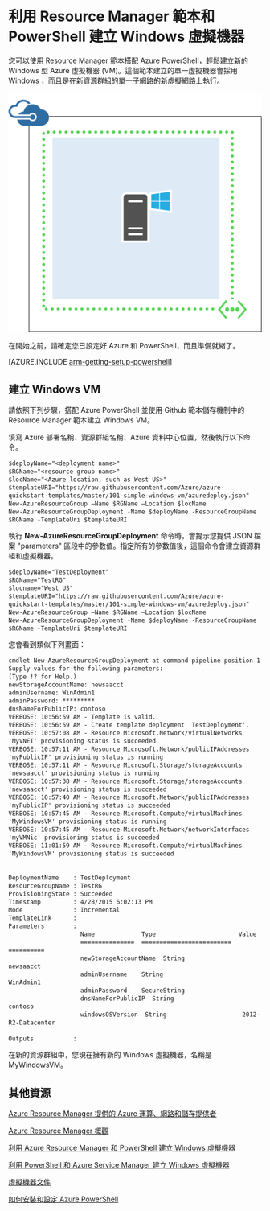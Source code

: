 <properties
	pageTitle="利用 Resource Manager 範本和 PowerShell 建立 Windows 虛擬機器"
	description="利用 Resource Manager 範本和 Azure PowerShell 建立新的 Windows 虛擬機器。"
	services="virtual-machines"
	documentationCenter=""
	authors="davidmu1"
	manager="timlt"
	editor=""
	tags="azure-resource-manager"/>

<tags
	ms.service="virtual-machines"
	ms.workload="infrastructure-services"
	ms.tgt_pltfrm="na"
	ms.devlang="na"
	ms.topic="article"
	ms.date="07/28/2015"
	ms.author="davidmu"/>

# 利用 Resource Manager 範本和 PowerShell 建立 Windows 虛擬機器

您可以使用 Resource Manager 範本搭配 Azure PowerShell，輕鬆建立新的 Windows 型 Azure 虛擬機器 (VM)。這個範本建立的單一虛擬機器會採用 Windows ，而且是在新資源群組的單一子網路的新虛擬網路上執行。

![](./media/virtual-machines-create-windows-powershell-resource-manager-template-simple/windowsvm.png)

在開始之前，請確定您已設定好 Azure 和 PowerShell，而且準備就緒了。

[AZURE.INCLUDE [arm-getting-setup-powershell](../../includes/arm-getting-setup-powershell.md)]

## 建立 Windows VM

請依照下列步驟，搭配 Azure PowerShell 並使用 Github 範本儲存機制中的 Resource Manager 範本建立 Windows VM。

填寫 Azure 部署名稱、資源群組名稱、Azure 資料中心位置，然後執行以下命令。

	$deployName="<deployment name>"
	$RGName="<resource group name>"
	$locName="<Azure location, such as West US>"
	$templateURI="https://raw.githubusercontent.com/Azure/azure-quickstart-templates/master/101-simple-windows-vm/azuredeploy.json"
	New-AzureResourceGroup –Name $RGName –Location $locName
	New-AzureResourceGroupDeployment -Name $deployName -ResourceGroupName $RGName -TemplateUri $templateURI

執行 **New-AzureResourceGroupDeployment** 命令時，會提示您提供 JSON 檔案 "parameters" 區段中的參數值。指定所有的參數值後，這個命令會建立資源群組和虛擬機器。

	$deployName="TestDeployment"
	$RGName="TestRG"
	$locname="West US"
	$templateURI="https://raw.githubusercontent.com/Azure/azure-quickstart-templates/master/101-simple-windows-vm/azuredeploy.json"
	New-AzureResourceGroup –Name $RGName –Location $locName
	New-AzureResourceGroupDeployment -Name $deployName -ResourceGroupName $RGName -TemplateUri $templateURI

您會看到類似下列畫面：

	cmdlet New-AzureResourceGroupDeployment at command pipeline position 1
	Supply values for the following parameters:
	(Type !? for Help.)
	newStorageAccountName: newsaacct
	adminUsername: WinAdmin1
	adminPassword: *********
	dnsNameForPublicIP: contoso
	VERBOSE: 10:56:59 AM - Template is valid.
	VERBOSE: 10:56:59 AM - Create template deployment 'TestDeployment'.
	VERBOSE: 10:57:08 AM - Resource Microsoft.Network/virtualNetworks 'MyVNET' provisioning status is succeeded
	VERBOSE: 10:57:11 AM - Resource Microsoft.Network/publicIPAddresses 'myPublicIP' provisioning status is running
	VERBOSE: 10:57:11 AM - Resource Microsoft.Storage/storageAccounts 'newsaacct' provisioning status is running
	VERBOSE: 10:57:38 AM - Resource Microsoft.Storage/storageAccounts 'newsaacct' provisioning status is succeeded
	VERBOSE: 10:57:40 AM - Resource Microsoft.Network/publicIPAddresses 'myPublicIP' provisioning status is succeeded
	VERBOSE: 10:57:45 AM - Resource Microsoft.Compute/virtualMachines 'MyWindowsVM' provisioning status is running
	VERBOSE: 10:57:45 AM - Resource Microsoft.Network/networkInterfaces 'myVMNic' provisioning status is succeeded
	VERBOSE: 11:01:59 AM - Resource Microsoft.Compute/virtualMachines 'MyWindowsVM' provisioning status is succeeded


	DeploymentName    : TestDeployment
	ResourceGroupName : TestRG
	ProvisioningState : Succeeded
	Timestamp         : 4/28/2015 6:02:13 PM
	Mode              : Incremental
	TemplateLink      :
	Parameters        :
                    	Name             Type                       Value
	                    ===============  =========================  ==========
	                    newStorageAccountName  String                     newsaacct
	                    adminUsername    String                     WinAdmin1
	                    adminPassword    SecureString
	                    dnsNameForPublicIP  String                     contoso
	                    windowsOSVersion  String                     2012-R2-Datacenter

	Outputs           :

在新的資源群組中，您現在擁有新的 Windows 虛擬機器，名稱是 MyWindowsVM。

## 其他資源

[Azure Resource Manager 提供的 Azure 運算、網路和儲存提供者](virtual-machines-azurerm-versus-azuresm.md)

[Azure Resource Manager 概觀](resource-group-overview.md)

[利用 Azure Resource Manager 和 PowerShell 建立 Windows 虛擬機器](virtual-machines-create-windows-powershell-resource-manager.md)

[利用 PowerShell 和 Azure Service Manager 建立 Windows 虛擬機器](virtual-machines-create-windows-powershell-service-manager.md)

[虛擬機器文件](http://azure.microsoft.com/documentation/services/virtual-machines/)

[如何安裝和設定 Azure PowerShell](install-configure-powershell.md)

<!---HONumber=July15_HO5-->